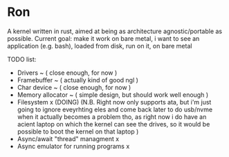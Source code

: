 # Ron
A kernel written in rust, aimed at
being as architecture agnostic/portable as possible.
Current goal: make it work on bare metal, i want to see an application (e.g. bash), loaded from disk, run on it, on bare metal

TODO list:
 - Drivers ~ ( close enough, for now )
 - Framebuffer ~ ( actually kind of good ngl )
 - Char device ~ ( close enough, for now )
 - Memory allocator ~ ( simple design, but should work well enough )
 - Filesystem x (DOING) (N.B. Right now only supports ata, but i'm just going to ignore eveyrhting eles and come back later to do usb/nvme when it actually becomes a problem tho, as right now i do have an acient laptop on which the kernel can see the drives, so it would be possible to boot the kernel on that laptop )
 - Async/await "thread" managment x
 - Async emulator for running programs x
